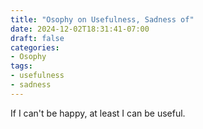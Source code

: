 ```yaml
---
title: "Osophy on Usefulness, Sadness of"
date: 2024-12-02T18:31:41-07:00
draft: false
categories:
- Osophy
tags:
- usefulness
- sadness
---
```


If I can't be happy, at least I can be useful.